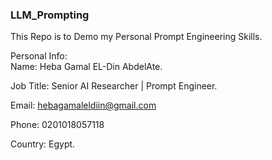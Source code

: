 ### LLM_Prompting
This Repo is to Demo my Personal Prompt Engineering Skills.



Personal Info:<br>
Name: Heba Gamal EL-Din AbdelAte.<br>

Job Title: Senior AI Researcher | Prompt Engineer.<br>

Email: hebagamaleldiin@gmail.com<br>

Phone: 0201018057118<br>

Country: Egypt.<br>
